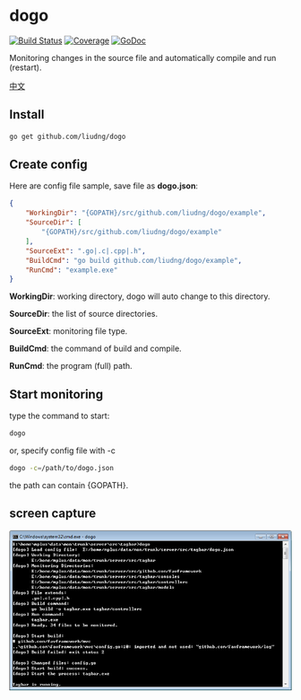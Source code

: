 # dogo

[![Build Status](https://travis-ci.org/liudng/dogo.svg)](https://travis-ci.org/liudng/dogo)
[![Coverage](http://gocover.io/_badge/github.com/liudng/dogo)](http://gocover.io/github.com/liudng/dogo)
[![GoDoc](https://godoc.org/github.com/liudng/dogo?status.png)](http://godoc.org/github.com/liudng/dogo)

Monitoring changes in the source file and automatically compile and run (restart).

[中文](README-ZH.md)

## Install

```bash
go get github.com/liudng/dogo
```

## Create config

Here are config file sample, save file as **dogo.json**:

```json
{
    "WorkingDir": "{GOPATH}/src/github.com/liudng/dogo/example",
    "SourceDir": [
        "{GOPATH}/src/github.com/liudng/dogo/example"
    ],
    "SourceExt": ".go|.c|.cpp|.h",
    "BuildCmd": "go build github.com/liudng/dogo/example",
    "RunCmd": "example.exe"
}
```

**WorkingDir**: working directory, dogo will auto change to this directory.

**SourceDir**: the list of source directories.

**SourceExt**: monitoring file type.

**BuildCmd**: the command of build and compile.

**RunCmd**: the program (full) path.

## Start monitoring

type the command to start:

```sh
dogo
```

or, specify config file with -c

```sh
dogo -c=/path/to/dogo.json
```

the path can contain {GOPATH}.

## screen capture

![windows screen](screen2.png)